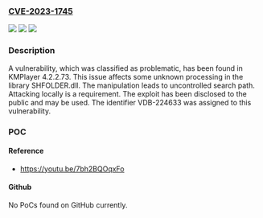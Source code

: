 ### [CVE-2023-1745](https://cve.mitre.org/cgi-bin/cvename.cgi?name=CVE-2023-1745)
![](https://img.shields.io/static/v1?label=Product&message=KMPlayer&color=blue)
![](https://img.shields.io/static/v1?label=Version&message=%3D%204.2.2.73%20&color=brighgreen)
![](https://img.shields.io/static/v1?label=Vulnerability&message=CWE-427%20Uncontrolled%20Search%20Path&color=brighgreen)

### Description

A vulnerability, which was classified as problematic, has been found in KMPlayer 4.2.2.73. This issue affects some unknown processing in the library SHFOLDER.dll. The manipulation leads to uncontrolled search path. Attacking locally is a requirement. The exploit has been disclosed to the public and may be used. The identifier VDB-224633 was assigned to this vulnerability.

### POC

#### Reference
- https://youtu.be/7bh2BQOqxFo

#### Github
No PoCs found on GitHub currently.

